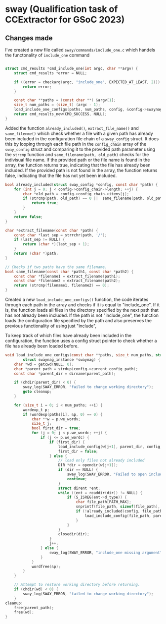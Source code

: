 # sway (Qualification task of CCExtractor for GSoC 2023)

## Changes made

I've created a new file called `sway/commands/include_one.c` which handels the functonality of `include_one` command

```c

struct cmd_results *cmd_include_one(int argc, char **argv) {
	struct cmd_results *error = NULL;

	if ((error = checkarg(argc, "include_one", EXPECTED_AT_LEAST, 2))) {
		return error;
	}

	const char **paths = (const char **) &argv[1];
	size_t num_paths = (size_t) (argc - 1);
	load_include_one_configs(paths, num_paths, config, &config->swaynag_config_errors);
	return cmd_results_new(CMD_SUCCESS, NULL);
}

```

Added the function `already_included()`, `extract_file_name()` and `same_filenme()` which check whether a file with a given path has already been included in the configuration file chain of a `sway_config` struct. It does this by looping through each file path in the `config_chain` array of the `sway_config` struct and comparing it to the provided path parameter using the `strcmp` function and `same_filename(path, old_path)` checks for the indivisual file name. If the provided path or the file name is found in the array, the function returns true, indicating that the file has already been included. If the provided path is not found in the array, the function returns false, indicating that the file has not yet been included.

```c
bool already_included(struct sway_config *config, const char *path) {
    for (int j = 0; j < config->config_chain->length; ++j) {
        char *old_path = config->config_chain->items[j];
        if (strcmp(path, old_path) == 0 ||  same_filename(path, old_path)) {
            return true;
        }
    }
    return false;
}

char *extract_filename(const char *path) {
    const char *last_sep = strrchr(path, '/');
    if (last_sep != NULL) {
        return (char *)(last_sep + 1);
    }
    return (char *)path;
}

// Checks if two paths have the same filename.
bool same_filename(const char *path1, const char *path2) {
    const char *filename1 = extract_filename(path1);
    const char *filename2 = extract_filename(path2);
    return (strcmp(filename1, filename2) == 0);
}
```

Created a new `load_include_one_configs()` function, the code iterates through each path in the array and checks if it is equal to "include_one". If it is, the function loads all files in the directory specified by the next path that has not already been included. If the path is not "include_one", the function loads the configuration file specified by the path and also preserves the previous functionality of using just "include",

To keep track of which files have already been included in the configuration, the function uses a config struct pointer to check whether a file has already been loaded before.

```c
void load_include_one_configs(const char **paths, size_t num_paths, struct sway_config *config,
		struct swaynag_instance *swaynag) {
	char *wd = getcwd(NULL, 0);
	char *parent_path = strdup(config->current_config_path);
	const char *parent_dir = dirname(parent_path);

	if (chdir(parent_dir) < 0) {
		sway_log(SWAY_ERROR, "failed to change working directory");
		goto cleanup;
	}

	for (size_t i = 0; i < num_paths; ++i) {
		wordexp_t p;
		if (wordexp(paths[i], &p, 0) == 0) {
			char **w = p.we_wordv;
			size_t j;
			bool first_dir = true;
			for (j = 0; j < p.we_wordc; ++j) {
				if (j <= p.we_wordc) {
					if (first_dir) {
						load_include_config(w[j+1], parent_dir, config, swaynag);
						first_dir = false;
					} else {
						// load only files not already included
						DIR *dir = opendir(w[j+1]);
						if (dir == NULL) {
							sway_log(SWAY_ERROR, "Failed to open include_one directory");
							continue;
						}
						struct dirent *ent;
						while ((ent = readdir(dir)) != NULL) {
							if (S_ISREG(ent->d_type)) {
								char file_path[PATH_MAX];
								snprintf(file_path, sizeof(file_path), "%s/%s", w[j+1], ent->d_name);
								if (!already_included(config, file_path)) {
									load_include_config(file_path, parent_dir, config, swaynag);
								}
							}
						}
						closedir(dir);
					}
					j++;
				} else {
					sway_log(SWAY_ERROR, "include_one missing argument");
				}
			}
			wordfree(&p);
		}
	}

	// Attempt to restore working directory before returning.
	if (chdir(wd) < 0) {
		sway_log(SWAY_ERROR, "failed to change working directory");
	}
cleanup:
	free(parent_path);
	free(wd);
}


```
